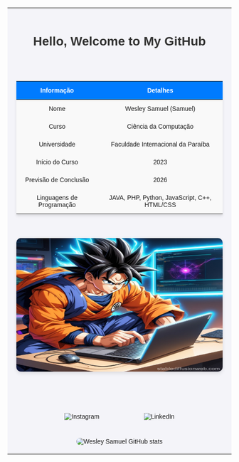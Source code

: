 <!DOCTYPE html>
<html lang="pt-br">
<head>
    <meta charset="UTF-8">
    <meta name="viewport" content="width=device-width, initial-scale=1.0">
</head>
<body>
    <table style="width: 100%; margin: 20px auto; border-collapse: collapse; font-family: Arial, sans-serif; background-color: #f4f4f9;">
        <tr>
            <td colspan="2" style="text-align: center; padding: 20px;">
                <h1 style="font-size: 2em; color: #333;">Hello, Welcome to My GitHub</h1>
            </td>
        </tr>
        <tr>
            <td colspan="2" style="padding: 20px;">
                <table style="width: 100%; border-collapse: collapse; box-shadow: 0 4px 6px rgba(0, 0, 0, 0.1);">
                    <thead>
                        <tr>
                            <th style="padding: 12px; text-align: center; background-color: #007bff; color: white;">Informação</th>
                            <th style="padding: 12px; text-align: center; background-color: #007bff; color: white;">Detalhes</th>
                        </tr>
                    </thead>
                    <tbody>
                        <tr>
                            <td style="padding: 12px; text-align: center; background-color: #f9f9f9;">Nome</td>
                            <td style="padding: 12px; text-align: center; background-color: #f9f9f9;">Wesley Samuel (Samuel)</td>
                        </tr>
                        <tr>
                            <td style="padding: 12px; text-align: center; background-color: #f9f9f9;">Curso</td>
                            <td style="padding: 12px; text-align: center; background-color: #f9f9f9;">Ciência da Computação</td>
                        </tr>
                        <tr>
                            <td style="padding: 12px; text-align: center; background-color: #f9f9f9;">Universidade</td>
                            <td style="padding: 12px; text-align: center; background-color: #f9f9f9;">Faculdade Internacional da Paraíba</td>
                        </tr>
                        <tr>
                            <td style="padding: 12px; text-align: center; background-color: #f9f9f9;">Início do Curso</td>
                            <td style="padding: 12px; text-align: center; background-color: #f9f9f9;">2023</td>
                        </tr>
                        <tr>
                            <td style="padding: 12px; text-align: center; background-color: #f9f9f9;">Previsão de Conclusão</td>
                            <td style="padding: 12px; text-align: center; background-color: #f9f9f9;">2026</td>
                        </tr>
                        <tr>
                            <td style="padding: 12px; text-align: center; background-color: #f9f9f9;">Linguagens de Programação</td>
                            <td style="padding: 12px; text-align: center; background-color: #f9f9f9;">JAVA, PHP, Python, JavaScript, C++, HTML/CSS</td>
                        </tr>
                    </tbody>
                </table>
            </td>
        </tr>
        <tr>
            <td colspan="2" style="padding: 20px; text-align: center;">
                <img src="gokupc.jpg" alt="sayagin developer" style="width: 585px; height: 300px; border-radius: 10px; box-shadow: 0 4px 8px rgba(0, 0, 0, 0.1);">
            </td>
        </tr> 
        <tr>
            <td colspan="2" style="padding: 20px; text-align: center;">
                <div style="display: flex; justify-content: center; margin-top: 50px;">
                    <a href="https://www.instagram.com/wsamuelfr" style="text-decoration: none; margin: 0 50px;" target="_blank">
                        <img src="https://img.shields.io/badge/Instagram-E4405F?style=for-the-badge&logo=instagram&logoColor=white" alt="Instagram" style="width: 150px; height: 50px;">
                    </a>
                    <a href="https://www.linkedin.com/in/wesley-samuel-265aba2b4" style="text-decoration: none; margin: 0 50px;" target="_blank">
                        <img src="https://img.shields.io/badge/LinkedIn-0077B5?style=for-the-badge&logo=linkedin&logoColor=white" alt="LinkedIn" style="width: 150px; height: 50px;">
                    </a>
                </div>
            </td>
        </tr>
        <tr>
            <td colspan="2" style="padding: 20px; text-align: center;">
                <img src="https://github-readme-stats.vercel.app/api?username=WSamuelFR&show_icons=true&theme=cobalt" alt="Wesley Samuel GitHub stats" style="width: 100%; max-width: 600px; border-radius: 10px;">
            </td>
        </tr>
    </table>
</body>
</html>

